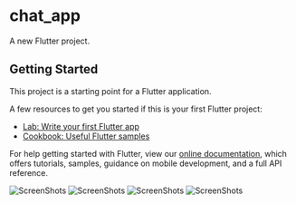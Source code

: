 # chat_app

A new Flutter project.

## Getting Started

This project is a starting point for a Flutter application.

A few resources to get you started if this is your first Flutter project:

- [Lab: Write your first Flutter app](https://flutter.dev/docs/get-started/codelab)
- [Cookbook: Useful Flutter samples](https://flutter.dev/docs/cookbook)

For help getting started with Flutter, view our
[online documentation](https://flutter.dev/docs), which offers tutorials,
samples, guidance on mobile development, and a full API reference.

![ScreenShots](./screen_shots/chatScreen.jpeg)
![ScreenShots](./screen_shots/login.jpeg)
![ScreenShots](./screen_shots/signup.jpeg)
![ScreenShots](./screen_shots/signupErrorCheck.jpeg)